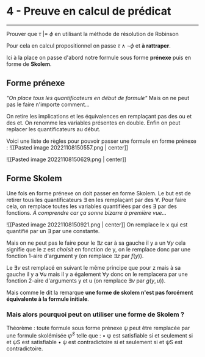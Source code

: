# 4 - Preuve en calcul de prédicat
---
Prouver que $\tau$ |= $\phi$ en utilisant la méthode de résolution de Robinson

Pour cela en calcul propositionnel on passe $\tau \wedge \neg \phi$ et **à rattraper**.

Ici à la place on passe d'abord notre formule sous forme **prénexe** puis en forme de **Skolem**.

## Forme prénexe

*"On place tous les quantificateurs en début de formule"*
Mais on ne peut pas le faire n'importe comment...

On retire les implications et les équivalences en remplaçant pas des ou et des et.
On renomme les variables présentes en double.
Enfin on peut replacer les quantificateurs au début.

Voici une liste de règles pour pouvoir passer une formule en forme prénexe :
![[Pasted image 20221108150557.png | center]]

![[Pasted image 20221108150629.png | center]]

## Forme Skolem

Une fois en forme prénexe on doit passer en forme Skolem.
Le but est de retirer tous les quantificateurs $\exists$ en les remplaçant par des $\forall$. 
Pour faire cela, on remplace toutes les variables quantifiées par des $\exists$ par des fonctions. *À comprendre car ça sonne bizarre à première vue...*

![[Pasted image 20221108150921.png | center]]
On remplace le x qui est quantifié par un $\exists$ par une constante. 

Mais on ne peut pas le faire pour le $\exists z$ car à sa gauche il y a un $\forall y$ cela signifie que le z est *choisit* en fonction de y, on le remplace donc par une fonction 1-aire d'argument y (on remplace $\exists z$ par $f(y)$).

Le $\exists v$ est remplacé en suivant le même principe que pour z mais à sa gauche il y a $\forall u$ mais il y a également $\forall y$ donc on le remplacera par une fonction 2-aire d'arguments y et u (on remplace $\exists v$ par $g(y,u)$).

Mais comme le dit la remarque **une forme de skolem n'est pas forcément équivalente à la formule initiale**.

### Mais alors pourquoi peut on utiliser une forme de Skolem ?

Théorème : toute formule sous forme prénexe ψ peut être remplacée par une formule skolémisée $ψ^S$ telle que : 
• ψ est satisfiable si et seulement si et ψS est satisfiable 
• ψ est contradictoire si et seulement si et ψS est contradictoire.

